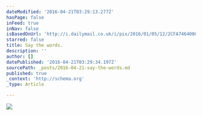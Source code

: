 ```yaml
---
dateModified: '2016-04-21T03:29:13.277Z'
hasPage: false
inFeed: true
inNav: false
isBasedOnUrl: 'http://i.dailymail.co.uk/i/pix/2016/01/05/12/2CFA746400000578-0-image-a-9_1451997714670.jpg'
starred: false
title: Say the words.
description: ''
author: []
datePublished: '2016-04-21T03:29:34.197Z'
sourcePath: _posts/2016-04-21-say-the-words.md
published: true
_context: 'http://schema.org'
_type: Article

---
```

<article style=""><img src="http://i.dailymail.co.uk/i/pix/2016/01/05/12/2CFA746400000578-0-image-a-9_1451997714670.jpg" /></article>